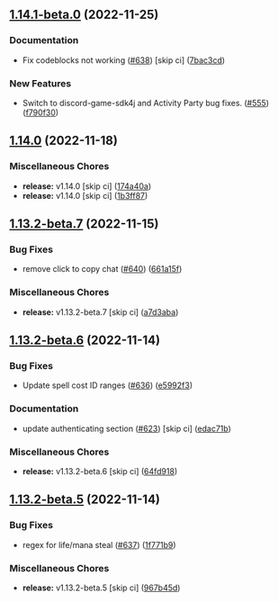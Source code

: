 ## [1.14.1-beta.0](https://github.com/Wynntils/Wynntils/compare/v1.14.0...v1.14.1-beta.0) (2022-11-25)


### Documentation

* Fix codeblocks not working ([#638](https://github.com/Wynntils/Wynntils/issues/638)) [skip ci] ([7bac3cd](https://github.com/Wynntils/Wynntils/commit/7bac3cd0ddab0118beebf4212ae0e7a9639938bc))


### New Features

* Switch to discord-game-sdk4j and Activity Party bug fixes. ([#555](https://github.com/Wynntils/Wynntils/issues/555)) ([f790f30](https://github.com/Wynntils/Wynntils/commit/f790f3016c566262c12b50f79b9c32d756f95be1))

## [1.14.0](https://github.com/Wynntils/Wynntils/compare/v1.13.2-beta.7...v1.14.0) (2022-11-18)


### Miscellaneous Chores

* **release:** v1.14.0 [skip ci] ([174a40a](https://github.com/Wynntils/Wynntils/commit/174a40a71fe1922d9975b2f248a3dbf4703d91c3))
* **release:** v1.14.0 [skip ci] ([1b3ff87](https://github.com/Wynntils/Wynntils/commit/1b3ff87ec9b295e90f68ad74d1963874d6b94902))

## [1.13.2-beta.7](https://github.com/Wynntils/Wynntils/compare/v1.13.2-beta.6...v1.13.2-beta.7) (2022-11-15)


### Bug Fixes

* remove click to copy chat ([#640](https://github.com/Wynntils/Wynntils/issues/640)) ([661a15f](https://github.com/Wynntils/Wynntils/commit/661a15fb440cb07d025dc3f2ba7137fa8d1a9238))


### Miscellaneous Chores

* **release:** v1.13.2-beta.7 [skip ci] ([a7d3aba](https://github.com/Wynntils/Wynntils/commit/a7d3aba56897a8b966bed0665f37ea4c67fa3e55))

## [1.13.2-beta.6](https://github.com/Wynntils/Wynntils/compare/v1.13.2-beta.5...v1.13.2-beta.6) (2022-11-14)


### Bug Fixes

* Update spell cost ID ranges ([#636](https://github.com/Wynntils/Wynntils/issues/636)) ([e5992f3](https://github.com/Wynntils/Wynntils/commit/e5992f385579ff6aeaac85fc42f7b02e2b204120))


### Documentation

* update authenticating section ([#623](https://github.com/Wynntils/Wynntils/issues/623)) [skip ci] ([edac71b](https://github.com/Wynntils/Wynntils/commit/edac71b1fbea378ae50cfa0c8b994c9acf6e98e7))


### Miscellaneous Chores

* **release:** v1.13.2-beta.6 [skip ci] ([64fd918](https://github.com/Wynntils/Wynntils/commit/64fd918574b5d2b3f176b9ac1b3648f30bd75287))

## [1.13.2-beta.5](https://github.com/Wynntils/Wynntils/compare/v1.13.2-beta.4...v1.13.2-beta.5) (2022-11-14)


### Bug Fixes

* regex for life/mana steal ([#637](https://github.com/Wynntils/Wynntils/issues/637)) ([1f771b9](https://github.com/Wynntils/Wynntils/commit/1f771b9d1c43c4f4872b989a535bd9b0c3753970))


### Miscellaneous Chores

* **release:** v1.13.2-beta.5 [skip ci] ([967b45d](https://github.com/Wynntils/Wynntils/commit/967b45d46116f7be7ae66660eb3227495118163f))

